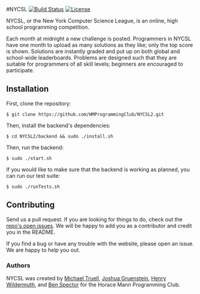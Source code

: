 #NYCSL
[![Build Status](https://travis-ci.org/HMProgrammingClub/NYCSL2.svg?branch=master)](https://travis-ci.org/HMProgrammingClub/NYCSL2)
[![License](https://img.shields.io/badge/license-MIT-blue.svg)](https://raw.githubusercontent.com/HMProgrammingClub/NYCSL2/master/LICENSE)

NYCSL, or the New York Computer Science League, is an online, high school programming competition.

Each month at midnight a new challenge is posted. Programmers in NYCSL have one month to upload as many solutions as they like; only the top score is shown. Solutions are instantly graded and put up on both global and school-wide leaderboards. Problems are designed such that they are suitable for programmers of all skill levels; beginners are encouraged to participate.

## Installation

First, clone the repository:

```$ git clone https://github.com/HMProgrammingClub/NYCSL2.git```

Then, install the backend's dependencies:

```$ cd NYCSL2/backend && sudo ./install.sh```

Then, run the backend:

```$ sudo ./start.sh```

If you would like to make sure that the backend is working as planned, you can run our test suite:

```$ sudo ./runTests.sh```

## Contributing

Send us a pull request. If you are looking for things to do, check out the [repo's open issues](https://github.com/HMProgrammingClub/NYCSL2/issues). We will be happy to add you as a contributor and credit you in the README.

If you find a bug or have any trouble with the website, please open an issue. We are happy to help you out.

### Authors

NYCSL was created by [Michael Truell](https://github.com/truell20), [Joshua Gruenstein](https://github.com/joshuagruenstein), [Henry Wildermuth](https://github.com/flyinggraysons), and [Ben Spector](https://github.com/Sydriax) for the Horace Mann Programming Club.
